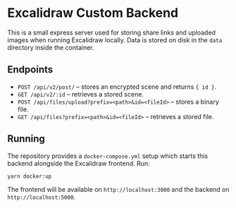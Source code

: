 # Excalidraw Custom Backend

This is a small express server used for storing share links and uploaded images
when running Excalidraw locally. Data is stored on disk in the `data` directory
inside the container.

## Endpoints

- `POST /api/v2/post/` – stores an encrypted scene and returns `{ id }`.
- `GET /api/v2/:id` – retrieves a stored scene.
- `POST /api/files/upload?prefix=<path>&id=<fileId>` – stores a binary file.
- `GET /api/files?prefix=<path>&id=<fileId>` – retrieves a stored file.

## Running

The repository provides a `docker-compose.yml` setup which starts this backend
alongside the Excalidraw frontend. Run:

```bash
yarn docker:up
```

The frontend will be available on `http://localhost:3000` and the backend on
`http://localhost:5000`.
